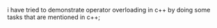 i have tried to demonstrate operator overloading in c++ by doing some tasks that are mentioned in c++;
